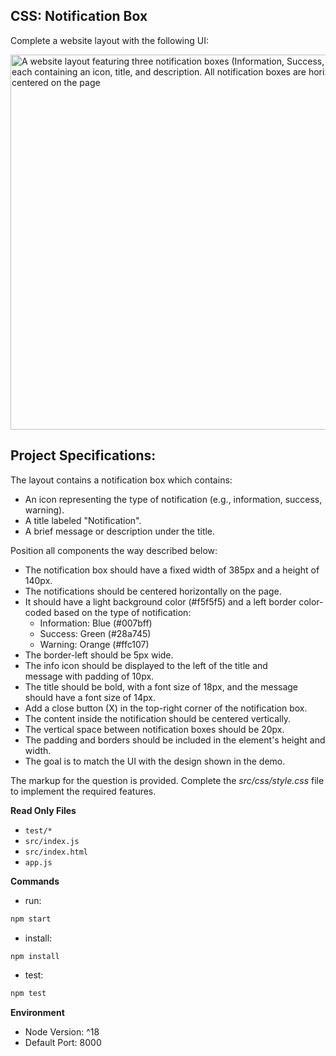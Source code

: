 ## CSS: Notification Box

<p>Complete a website layout with the following UI:</p>

<img alt="A website layout featuring three notification boxes (Information, Success, Warning), each containing an icon, title, and description. All notification boxes are horizontally centered on the page" data-a11y="img-alt" src="https://istreet-assets.s3.amazonaws.com/TQSoEjWZ3ylmsPaoJDe4vA/Screenshot_2024-09-22_at_11.58.05%E2%80%AFPM.png" width="600" />

## Project Specifications:

<p dir="ltr">The layout contains a notification box which contains:</p>

<ul dir="ltr">
	<li>An icon representing the type of notification (e.g., information, success, warning).</li>
	<li>A title labeled &quot;Notification&quot;.</li>
	<li>A brief message or description under the title.</li>
</ul>

<p dir="ltr">Position all components the way described below:</p>

<ul dir="ltr">
	<li>The notification box should have a fixed width of 385px&nbsp;and a height of 140px.</li>
	<li>The notifications should be centered horizontally on the page.</li>
	<li>It should have a light background color (#f5f5f5) and a left border color-coded based on the type of notification:
	<ul>
		<li>Information: Blue (#007bff)</li>
		<li>Success: Green (#28a745)</li>
		<li>Warning: Orange (#ffc107)</li>
	</ul>
	</li>
	<li>The border-left should be 5px wide.</li>
	<li>The info icon should be displayed to the left of the title and message&nbsp;with padding of 10px.</li>
	<li>The title should be bold, with a font size of 18px, and the message should have a font size of 14px.</li>
	<li>Add a close button (X) in the top-right corner of the notification box.</li>
	<li>The content inside the notification should be centered vertically.</li>
	<li>The vertical space between notification boxes should be 20px.</li>
	<li>The padding and borders should be included in the element's height and width.</li>
	<li>The goal is to match the UI with the design shown in the demo.</li>
</ul>

<p>The markup for the question is provided.&nbsp;Complete the&nbsp;<em>src/css/style.css</em>&nbsp;file to implement the required features.</p>

**Read Only Files**

- `test/*`
- `src/index.js`
- `src/index.html`
- `app.js`

**Commands**

- run:

```bash
npm start
```

- install:

```bash
npm install
```

- test:

```bash
npm test
```

**Environment**

- Node Version: ^18
- Default Port: 8000